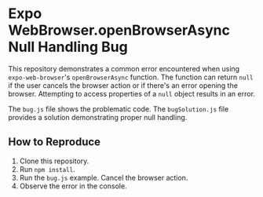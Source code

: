 # Expo WebBrowser.openBrowserAsync Null Handling Bug

This repository demonstrates a common error encountered when using `expo-web-browser`'s `openBrowserAsync` function.  The function can return `null` if the user cancels the browser action or if there's an error opening the browser.  Attempting to access properties of a `null` object results in an error.

The `bug.js` file shows the problematic code. The `bugSolution.js` file provides a solution demonstrating proper null handling.

## How to Reproduce

1. Clone this repository.
2. Run `npm install`.
3. Run the `bug.js` example.  Cancel the browser action.
4. Observe the error in the console.